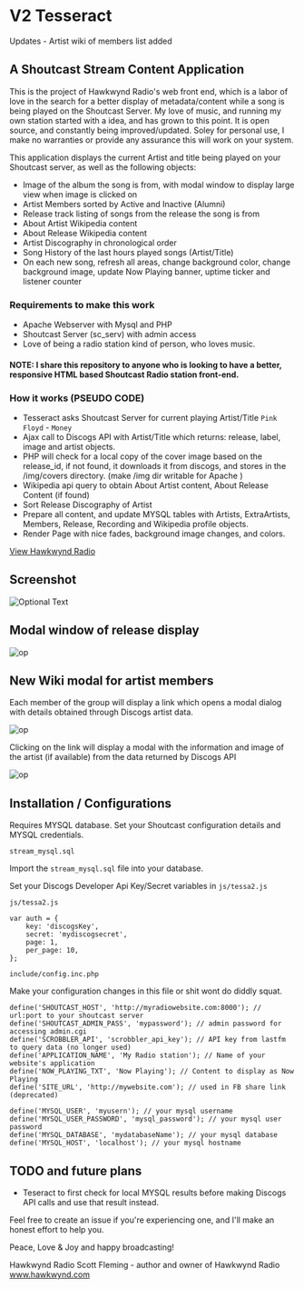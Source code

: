 # V2 Tesseract

Updates - Artist wiki of members list added

## A Shoutcast Stream Content Application
This is the project of Hawkwynd Radio's web front end, which is a labor of love in the search for a better display of metadata/content while a song is being played on the Shoutcast Server. My love of music, and running my own station started with a idea, and has grown to this point. It is open source, and constantly being improved/updated. Soley for personal use, I make no warranties or provide any assurance this will work on your system. 

This application displays the current Artist and title being played on your Shoutcast server, as well as the following objects:

- Image of the album the song is from, with modal window to display large view when image is clicked on
- Artist Members sorted by Active and Inactive (Alumni)
- Release track listing of songs from the release the song is from
- About Artist Wikipedia content
- About Release Wikipedia content
- Artist Discography in chronological order
- Song History of the last hours played songs (Artist/Title)
- On each new song, refresh all areas, change background color, change background image, update Now Playing banner, uptime ticker and listener counter

### Requirements to make this work
- Apache Webserver with Mysql and PHP 
- Shoutcast Server (sc_serv) with admin access
- Love of being a radio station kind of person, who loves music.

#### NOTE: I share this repository to anyone who is looking to have a better, responsive HTML based Shoutcast Radio station front-end.

### How it works (PSEUDO CODE)
- Tesseract asks Shoutcast Server for current playing Artist/Title `Pink Floyd` - `Money`
- Ajax call to Discogs API with Artist/Title which returns: release, label, image and artist objects.
- PHP will check for a local copy of the cover image based on the release_id, if not found, it downloads it from discogs, and stores in the /img/covers directory. (make /img dir writable for Apache )
- Wikipedia api query to obtain About Artist content, About Release Content (if found)
- Sort Release Discography of Artist
- Prepare all content, and update MYSQL tables with Artists, ExtraArtists, Members, Release, Recording and Wikipedia profile objects.
- Render Page with nice fades, background image changes, and colors. 

[View Hawkwynd Radio](http://stream.hawkwynd.com)

## Screenshot 

![Optional Text](/docs/img/readme2.png)

## Modal window of release display

![op](/docs/img/readme3.png)


## New Wiki modal for artist members
Each member of the group will display a link which opens a modal dialog with details
obtained through Discogs artist data.

![op](/docs/img/snapshot-artist-links.png)

Clicking on the link will display a modal with the information and image of the artist (if available)
from the data returned by Discogs API

![op](/docs/img/artist-member-modal.png)



## Installation / Configurations
Requires MYSQL database. Set your Shoutcast configuration details and MYSQL credentials.

`stream_mysql.sql` 
 
 Import the `stream_mysql.sql` file into your database.

Set your Discogs Developer Api Key/Secret variables in `js/tessa2.js`

`js/tessa2.js`
```
var auth = { 
    key: 'discogsKey',
    secret: 'mydiscogsecret',
    page: 1,
    per_page: 10,    
};
```


`include/config.inc.php` 

 Make your configuration changes in this file or shit wont do diddly squat.  

```
define('SHOUTCAST_HOST', 'http://myradiowebsite.com:8000'); // url:port to your shoutcast server
define('SHOUTCAST_ADMIN_PASS', 'mypassword'); // admin password for accessing admin.cgi
define('SCROBBLER_API', 'scrobbler_api_key'); // API key from lastfm to query data (no longer used)
define('APPLICATION_NAME', 'My Radio station'); // Name of your website's application
define('NOW_PLAYING_TXT', 'Now Playing'); // Content to display as Now Playing
define('SITE_URL', 'http://mywebsite.com'); // used in FB share link (deprecated)

define('MYSQL_USER', 'myusern'); // your mysql username
define('MYSQL_USER_PASSWORD', 'mysql_password'); // your mysql user password
define('MYSQL_DATABASE', 'mydatabaseName'); // your mysql database
define('MYSQL_HOST', 'localhost'); // your mysql hostname
```

## TODO and future plans
- Teseract to first check for local MYSQL results before making Discogs API calls and use that result instead. 

Feel free to create an issue if you're experiencing one, and I'll make an honest effort to help you.

Peace, Love & Joy and happy broadcasting!

Hawkwynd Radio
Scott Fleming - author and owner of Hawkwynd Radio www.hawkwynd.com
